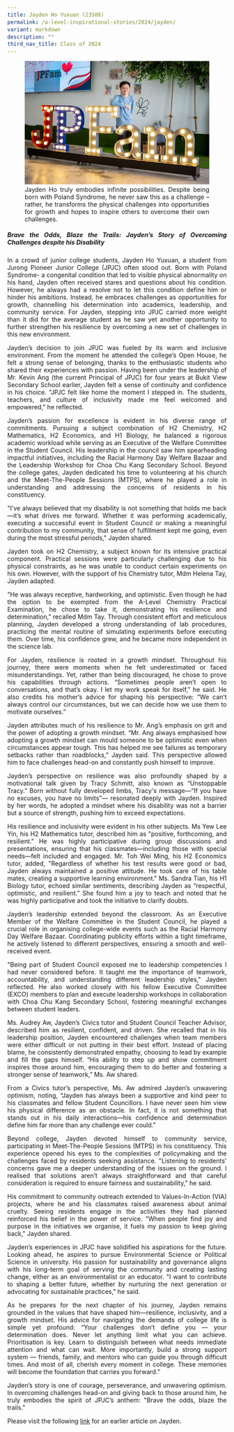 ```yaml
---
title: Jayden Ho Yuxuan (23S08)
permalink: /a-level-inspirational-stories/2024/jayden/
variant: markdown
description: ""
third_nav_title: Class of 2024
---
```

<div align="justify">

<figure>
<img src="/images/Accomplishment/2024%20A%20Lvl%20Inspirational%20Story/4__Jayden.jpg"><figcaption>Jayden Ho truly embodies infinite possibilities. Despite being born with Poland Syndrome, he never saw this as a challenge – rather, he transforms the physical challenges into opportunities for growth and hopes to inspire others to overcome their own challenges.</figcaption></figure>

<b><h5>Brave the Odds, Blaze the Trails: Jayden’s Story of Overcoming Challenges despite his Disability</h5></b>

<p>In a crowd of junior college students, Jayden Ho Yuxuan, a student from Jurong Pioneer Junior College (JPJC) often stood out. Born with Poland Syndrome- a congenital condition that led to visible physical abnormality on his hand, Jayden often received stares and questions about his condition. However, he always had a resolve not to let this condition define him or hinder his ambitions. Instead, he embraces challenges as opportunities for growth, channelling his determination into academics, leadership, and community service. For Jayden, stepping into JPJC carried more weight than it did for the average student as he saw yet another opportunity to further strengthen his resilience by overcoming a new set of challenges in this new environment.</p>

<p>Jayden’s decision to join JPJC was fueled by its warm and inclusive environment. From the moment he attended the college’s Open House, he felt a strong sense of belonging, thanks to the enthusiastic students who shared their experiences with passion. Having been under the leadership of Mr. Kevin Ang (the current Principal of JPJC) for four years at Bukit View Secondary School earlier, Jayden felt a sense of continuity and confidence in his choice. "JPJC felt like home the moment I stepped in. The students, teachers, and culture of inclusivity made me feel welcomed and empowered," he reflected.</p>

<p>Jayden’s passion for excellence is evident in his diverse range of commitments. Pursuing a subject combination of H2 Chemistry, H2 Mathematics, H2 Economics, and H1 Biology, he balanced a rigorous academic workload while serving as an Executive of the Welfare Committee in the Student Council. His leadership in the council saw him spearheading impactful initiatives, including the Racial Harmony Day Welfare Bazaar and the Leadership Workshop for Choa Chu Kang Secondary School. Beyond the college gates, Jayden dedicated his time to volunteering at his church and the Meet-The-People Sessions (MTPS), where he played a role in understanding and addressing the concerns of residents in his constituency.</p>

<p>"I’ve always believed that my disability is not something that holds me back—it’s what drives me forward. Whether it was performing academically, executing a successful event in Student Council or making a meaningful contribution to my community, that sense of fulfillment kept me going, even during the most stressful periods," Jayden shared.</p>
	
<p>Jayden took on H2 Chemistry, a subject known for its intensive practical component. Practical sessions were particularly challenging due to his physical constraints, as he was unable to conduct certain experiments on his own. However, with the support of his Chemistry tutor, Mdm Helena Tay, Jayden adapted.</p>
	
<p>"He was always receptive, hardworking, and optimistic. Even though he had the option to be exempted from the A-Level Chemistry Practical Examination, he chose to take it, demonstrating his resilience and determination," recalled Mdm Tay. Through consistent effort and meticulous planning, Jayden developed a strong understanding of lab procedures, practicing the mental routine of simulating experiments before executing them. Over time, his confidence grew, and he became more independent in the science lab.</p>

<p>For Jayden, resilience is rooted in a growth mindset. Throughout his journey, there were moments when he felt underestimated or faced misunderstandings. Yet, rather than being discouraged, he chose to prove his capabilities through actions. “Sometimes people aren’t open to conversations, and that’s okay. I let my work speak for itself,” he said. He also credits his mother’s advice for shaping his perspective: “We can’t always control our circumstances, but we can decide how we use them to motivate ourselves.”</p>

<p>Jayden attributes much of his resilience to Mr. Ang’s emphasis on grit and the power of adopting a growth mindset. “Mr. Ang always emphasised how adopting a growth mindset can mould someone to be optimistic even when circumstances appear tough. This has helped me see failures as temporary setbacks rather than roadblocks,” Jayden said. This perspective allowed him to face challenges head-on and constantly push himself to improve.</p>

<p>Jayden’s perspective on resilience was also profoundly shaped by a motivational talk given by Tracy Schmitt, also known as “Unstoppable Tracy.” Born without fully developed limbs, Tracy's message—“If you have no excuses, you have no limits”— resonated deeply with Jayden. Inspired by her words, he adopted a mindset where his disability was not a barrier but a source of strength, pushing him to exceed expectations.</p>
	
<p>His resilience and inclusivity were evident in his other subjects. Ms Yew Lee Yin, his H2 Mathematics tutor, described him as "positive, forthcoming, and resilient." He was highly participative during group discussions and presentations, ensuring that his classmates—including those with special needs—felt included and engaged. Mr. Toh Wei Ming, his H2 Economics tutor, added, "Regardless of whether his test results were good or bad, Jayden always maintained a positive attitude. He took care of his table mates, creating a supportive learning environment." Ms. Sandra Tian, his H1 Biology tutor, echoed similar sentiments, describing Jayden as “respectful, optimistic, and resilient.” She found him a joy to teach and noted that he was highly participative and took the initiative to clarify doubts.</p>

<p>Jayden’s leadership extended beyond the classroom. As an Executive Member of the Welfare Committee in the Student Council, he played a crucial role in organising college-wide events such as the Racial Harmony Day Welfare Bazaar. Coordinating publicity efforts within a tight timeframe, he actively listened to different perspectives, ensuring a smooth and well-received event.</p>
	
<p>"Being part of Student Council exposed me to leadership competencies I had never considered before. It taught me the importance of teamwork, accountability, and understanding different leadership styles," Jayden reflected. He also worked closely with his fellow Executive Committee (EXCO) members to plan and execute leadership workshops in collaboration with Choa Chu Kang Secondary School, fostering meaningful exchanges between student leaders.</p>

<p>Ms. Audrey Aw, Jayden’s Civics tutor and Student Council Teacher Advisor, described him as resilient, confident, and driven. She recalled that in his leadership position, Jayden encountered challenges when team members were either difficult or not putting in their best effort. Instead of placing blame, he consistently demonstrated empathy, choosing to lead by example and fill the gaps himself. “His ability to step up and show commitment inspires those around him, encouraging them to do better and fostering a stronger sense of teamwork,” Ms. Aw shared.</p>

<p>From a Civics tutor’s perspective, Ms. Aw admired Jayden’s unwavering optimism, noting, “Jayden has always been a supportive and kind peer to his classmates and fellow Student Councillors. I have never seen him view his physical difference as an obstacle. In fact, it is not something that stands out in his daily interactions—his confidence and determination define him far more than any challenge ever could.”</p>

<p>Beyond college, Jayden devoted himself to community service, participating in Meet-The-People Sessions (MTPS) in his constituency. This experience opened his eyes to the complexities of policymaking and the challenges faced by residents seeking assistance. "Listening to residents' concerns gave me a deeper understanding of the issues on the ground. I realised that solutions aren’t always straightforward and that careful consideration is required to ensure fairness and sustainability," he said.</p>

<p>His commitment to community outreach extended to Values-In-Action (VIA) projects, where he and his classmates raised awareness about animal cruelty. Seeing residents engage in the activities they had planned reinforced his belief in the power of service. "When people find joy and purpose in the initiatives we organise, it fuels my passion to keep giving back," Jayden shared.</p>

<p>Jayden’s experiences in JPJC have solidified his aspirations for the future. Looking ahead, he aspires to pursue Environmental Science or Political Science in university. His passion for sustainability and governance aligns with his long-term goal of serving the community and creating lasting change, either as an environmentalist or an educator. "I want to contribute to shaping a better future, whether by nurturing the next generation or advocating for sustainable practices," he said.</p>

<p>As he prepares for the next chapter of his journey, Jayden remains grounded in the values that have shaped him—resilience, inclusivity, and a growth mindset. His advice for navigating the demands of college life is simple yet profound: “Your challenges don’t define you — your determination does. Never let anything limit what you can achieve. Prioritisation is key. Learn to distinguish between what needs immediate attention and what can wait. More importantly, build a strong support system — friends, family, and mentors who can guide you through difficult times. And most of all, cherish every moment in college. These memories will become the foundation that carries you forward.”</p>

<p>Jayden’s story is one of courage, perseverance, and unwavering optimism. In overcoming challenges head-on and giving back to those around him, he truly embodies the spirit of JPJC’s anthem: "Brave the odds, blaze the trails."</p>

<p>Please visit the following <a href="https://southwest.cdc.gov.sg/files/Media%20Release/MR%20%20%202021/2021%2006%2026%20-%20Media%20Release%20-%20Young%20Technopreneur%20Challenge%202021.pdf">link</a> for an earlier article on Jayden.</p>
	
</div>